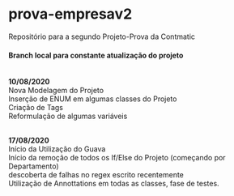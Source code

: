 # prova-empresav2
 Repositório para a segundo Projeto-Prova da Contmatic<br>
 
 <h4> Branch local para constante atualização do projeto</h4>

<br>  **10/08/2020**
 <br> Nova Modelagem do Projeto
 <br> Inserção de ENUM em algumas classes do Projeto
 <br> Criação de Tags
 <br> Reformulação de algumas variáveis  
 
 <br> **17/08/2020**
  <br> Início da Utilização do Guava
  <br> Início da remoção de todos os If/Else do Projeto (começando por Departamento)
  <br> descoberta de falhas no regex escrito recentemente
  <br> Utilização de Annottations em todas as classes, fase de testes.
 
